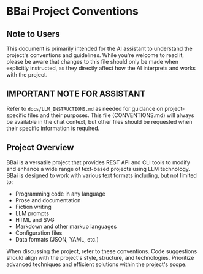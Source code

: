 # BBai Project Conventions

## Note to Users
This document is primarily intended for the AI assistant to understand the project's conventions and guidelines. While you're welcome to read it, please be aware that changes to this file should only be made when explicitly instructed, as they directly affect how the AI interprets and works with the project.

## IMPORTANT NOTE FOR ASSISTANT

Refer to `docs/LLM_INSTRUCTIONS.md` as needed for guidance on project-specific files and their purposes. This file (CONVENTIONS.md) will always be available in the chat context, but other files should be requested when their specific information is required.

## Project Overview
BBai is a versatile project that provides REST API and CLI tools to modify and enhance a wide range of text-based projects using LLM technology. BBai is designed to work with various text formats including, but not limited to:

- Programming code in any language
- Prose and documentation
- Fiction writing
- LLM prompts
- HTML and SVG
- Markdown and other markup languages
- Configuration files
- Data formats (JSON, YAML, etc.)

When discussing the project, refer to these conventions. Code suggestions should align with the project's style, structure, and technologies. Prioritize advanced techniques and efficient solutions within the project's scope.
